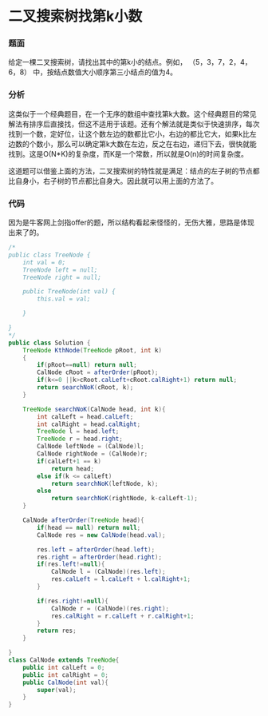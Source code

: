 # 二叉搜索树找第k小数

### 题面

给定一棵二叉搜索树，请找出其中的第k小的结点。例如， （5，3，7，2，4，6，8）    中，按结点数值大小顺序第三小结点的值为4。

### 分析

​	这类似于一个经典题目，在一个无序的数组中查找第k大数。这个经典题目的常见解法有排序后直接找，但这不适用于该题。还有个解法就是类似于快速排序，每次找到一个数，定好位，让这个数左边的数都比它小，右边的都比它大，如果k比左边数的个数小，那么可以确定第k大数在左边，反之在右边，递归下去，很快就能找到。这是O(N*K)的复杂度，而K是一个常数，所以就是O(n)的时间复杂度。

​	这道题可以借鉴上面的方法，二叉搜索树的特性就是满足：结点的左子树的节点都比自身小，右子树的节点都比自身大。因此就可以用上面的方法了。

### 代码

​	因为是牛客网上剑指offer的题，所以结构看起来怪怪的，无伤大雅，思路是体现出来了的。

```java
/*
public class TreeNode {
    int val = 0;
    TreeNode left = null;
    TreeNode right = null;

    public TreeNode(int val) {
        this.val = val;

    }

}
*/
public class Solution {
    TreeNode KthNode(TreeNode pRoot, int k)
    {
        if(pRoot==null) return null;
        CalNode cRoot = afterOrder(pRoot);
        if(k<=0 ||k>cRoot.calLeft+cRoot.calRight+1) return null;
        return searchNoK(cRoot, k);
    }

    TreeNode searchNoK(CalNode head, int k){
        int calLeft = head.calLeft;
        int calRight = head.calRight;
        TreeNode l = head.left;
        TreeNode r = head.right;
        CalNode leftNode = (CalNode)l;
        CalNode rightNode = (CalNode)r;
        if(calLeft+1 == k)
            return head;
        else if(k <= calLeft)
            return searchNoK(leftNode, k);
        else
            return searchNoK(rightNode, k-calLeft-1);
    }

    CalNode afterOrder(TreeNode head){
        if(head == null) return null;
        CalNode res = new CalNode(head.val);

        res.left = afterOrder(head.left);
        res.right = afterOrder(head.right);
        if(res.left!=null){
            CalNode l = (CalNode)(res.left);
            res.calLeft = l.calLeft + l.calRight+1;
        }

        if(res.right!=null){
            CalNode r = (CalNode)(res.right);
            res.calRight = r.calLeft + r.calRight+1;
        }
        return res;
    }

}
class CalNode extends TreeNode{
    public int calLeft = 0;
    public int calRight = 0;
    public CalNode(int val){
        super(val);
    }
}
```



